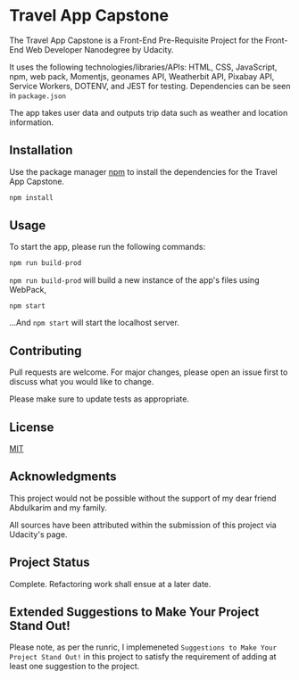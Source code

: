 # Travel App Capstone

The Travel App Capstone is a Front-End Pre-Requisite Project for the Front-End Web Developer Nanodegree by Udacity.

It uses the following technologies/libraries/APIs: HTML, CSS, JavaScript, npm, web pack, Momentjs, geonames API, Weatherbit API, Pixabay API, Service Workers, DOTENV, and JEST for testing.
Dependencies can be seen in `package.json`

The app takes user data and outputs trip data such as weather and location information.

## Installation

Use the package manager [npm](https://www.npmjs.com/) to install the dependencies for the Travel App Capstone.

```bash
npm install
```

## Usage

To start the app, please run the following commands:

```js
npm run build-prod
```

`npm run build-prod` will build a new instance of the app's files using WebPack,

```
npm start
```

...And `npm start` will start the localhost server.

## Contributing

Pull requests are welcome. For major changes, please open an issue first to discuss what you would like to change.

Please make sure to update tests as appropriate.

## License

[MIT](https://choosealicense.com/licenses/mit/)

## Acknowledgments

This project would not be possible without the support of my dear friend Abdulkarim and my family.

All sources have been attributed within the submission of this project via Udacity's page.

## Project Status

Complete. Refactoring work shall ensue at a later date.

## Extended Suggestions to Make Your Project Stand Out!

Please note, as per the runric, I implemeneted `Suggestions to Make Your Project Stand Out!` in this project to satisfy the requirement of adding at least one suggestion to the project.
